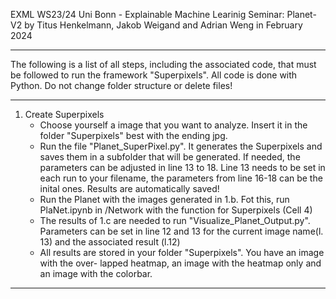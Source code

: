 EXML WS23/24 Uni Bonn - Explainable Machine Learinig Seminar: Planet-V2
by Titus Henkelmann, Jakob Weigand and Adrian Weng in February 2024 

-------------------------------------------------------------------------------------------------

The following is a list of all steps, including the associated code, that must be followed to run
the framework "Superpixels". 
All code is done with Python. Do not change folder structure or delete files!

-------------------------------------------------------------------------------------------------

1. Create Superpixels
	* Choose yourself a image that you want to analyze. Insert it in the folder "Superpixels"
	   best with the ending jpg.
	* Run the file "Planet_SuperPixel.py". It generates the Superpixels and saves them in a
	   subfolder that will be generated. If needed, the parameters can be adjusted in line 13
	   to 18. Line 13 needs to be set in each run to your filename, the parameters from line
	   16-18 can be the inital ones. Results are automatically saved!
	* Run the Planet with the images generated in 1.b. Fot this, run PlaNet.ipynb in /Network
	  with the function for Superpixels (Cell 4)		
	* The results of 1.c are needed to run "Visualize_Planet_Output.py". Parameters can be
	   set in line 12 and 13 for the current image name(l. 13) and the associated result (l.12)
	* All results are stored in your folder "Superpixels". You have an image with the over-
	   lapped heatmap, an image with the heatmap only and an image with the colorbar.

-------------------------------------------------------------------------------------------------
